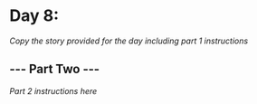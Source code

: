 # Day 8: <Insert Title Here> #
_Copy the story provided for the day including part 1 instructions_

## --- Part Two --- ##
_Part 2 instructions here_